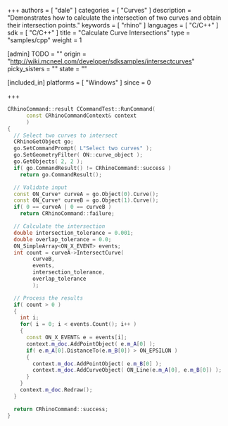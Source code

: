 +++
authors = [ "dale" ]
categories = [ "Curves" ]
description = "Demonstrates how to calculate the intersection of two curves and obtain their intersection points."
keywords = [ "rhino" ]
languages = [ "C/C++" ]
sdk = [ "C/C++" ]
title = "Calculate Curve Intersections"
type = "samples/cpp"
weight = 1

[admin]
TODO = ""
origin = "http://wiki.mcneel.com/developer/sdksamples/intersectcurves"
picky_sisters = ""
state = ""

[included_in]
platforms = [ "Windows" ]
since = 0

+++

```cpp
CRhinoCommand::result CCommandTest::RunCommand(
      const CRhinoCommandContext& context
      )
{
  // Select two curves to intersect
  CRhinoGetObject go;
  go.SetCommandPrompt( L"Select two curves" );
  go.SetGeometryFilter( ON::curve_object );
  go.GetObjects( 2, 2 );
  if( go.CommandResult() != CRhinoCommand::success )
    return go.CommandResult();

  // Validate input
  const ON_Curve* curveA = go.Object(0).Curve();
  const ON_Curve* curveB = go.Object(1).Curve();
  if( 0 == curveA | 0 == curveB )
    return CRhinoCommand::failure;

  // Calculate the intersection
  double intersection_tolerance = 0.001;
  double overlap_tolerance = 0.0;
  ON_SimpleArray<ON_X_EVENT> events;
  int count = curveA->IntersectCurve(
        curveB,
        events,
        intersection_tolerance,
        overlap_tolerance
        );

  // Process the results
  if( count > 0 )
  {
    int i;
    for( i = 0; i < events.Count(); i++ )
    {
      const ON_X_EVENT& e = events[i];
      context.m_doc.AddPointObject( e.m_A[0] );
      if( e.m_A[0].DistanceTo(e.m_B[0]) > ON_EPSILON )
      {
        context.m_doc.AddPointObject( e.m_B[0] );
        context.m_doc.AddCurveObject( ON_Line(e.m_A[0], e.m_B[0]) );
      }
    }
    context.m_doc.Redraw();
  }

  return CRhinoCommand::success;
}
```
